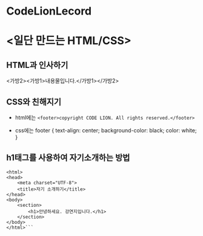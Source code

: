 ﻿# CodeLionLecord
# <일단 만드는 HTML/CSS>

## HTML과 인사하기
 <가방2><가방1>내용물입니다.</가방1></가방2>
 
## CSS와 친해지기 
* html에는
``` <footer>copyright CODE LION. All rights reserved.</footer> ```

* css에는 
footer {
    text-align: center;
    background-color: black;
    color: white;
}

## h1태그를 사용하여 자기소개하는 방법
```<!DOCTYPE html> 
<html>
<head>
    <meta charset="UTF-8">
    <title>자기 소개하기</title>
</head>
<body>
    <section>
        <h1>안녕하세요. 강연지입니다.</h1>
    </section>
</body>
</html>```
